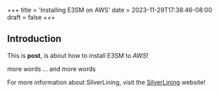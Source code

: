 +++
title = 'Installing E3SM on AWS'
date = 2023-11-29T17:38:46-08:00
draft = false
+++
## Introduction

This is **post**, is about how to install E3SM to *AWS*!


more words ... and more words


For more information about SilverLining, visit the [SilverLining](https://silverlining.ngo) website!
